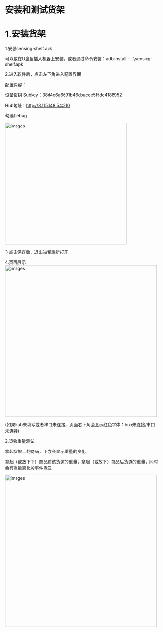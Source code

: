 # 安装和测试货架

# 1.安装货架

1.安装sensing-shelf.apk

  可以放在U盘里插入机器上安装，或者通过命令安装：adb install -r .\sensing-shelf.apk

2.进入软件后，点击左下角进入配置界面

配置内容：

设备密钥 Subkey：38d4c6a6691b46dbacee5f5dc4188952

Hub地址：http://3.115.148.54:310 

勾选Debug
<p>
   <img style="width:400px" class="right" src="https://sensingstore.oss-cn-shanghai.aliyuncs.com/Troncell/Knowledge/Docs/UnmannedShop/images/Huojia/1.jpg" alt="images" />
</p>


3.点击保存后，退出进程重新打开

4.页面展示
 <img style="width:500px" class="right" src="https://sensingstore.oss-cn-shanghai.aliyuncs.com/Troncell/Knowledge/Docs/UnmannedShop/images/Huojia/2.png" alt="images" />

 (如果hub未填写或者串口未连接，页面右下角会显示红色字体：hub未连接/串口未连接)

2.货物重量测试

拿起货架上的商品，下方会显示重量的变化

拿起（或放下下）商品前该货道的重量，拿起（或放下）商品后货道的重量，同时会有重量变化的事件发送

 <img style="width:500px" class="right" src="https://sensingstore.oss-cn-shanghai.aliyuncs.com/Troncell/Knowledge/Docs/UnmannedShop/images/Huojia/3.png" alt="images" />